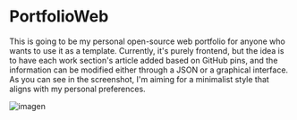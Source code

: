 # PortfolioWeb
This is going to be my personal open-source web portfolio for anyone who wants to use it as a template. Currently, it's purely frontend, but the idea is to have each work section's article added based on GitHub pins, and the information can be modified either through a JSON or a graphical interface. As you can see in the screenshot, I'm aiming for a minimalist style that aligns with my personal preferences.

![imagen](https://github.com/sCaptor/PortfolioWeb/assets/78771368/4753ef77-6bcd-4e2b-b395-5fefa0a48a25)
